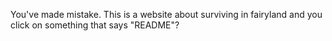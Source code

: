  You've made mistake. This is a website about surviving in fairyland and you click on something that says "README"?
 
